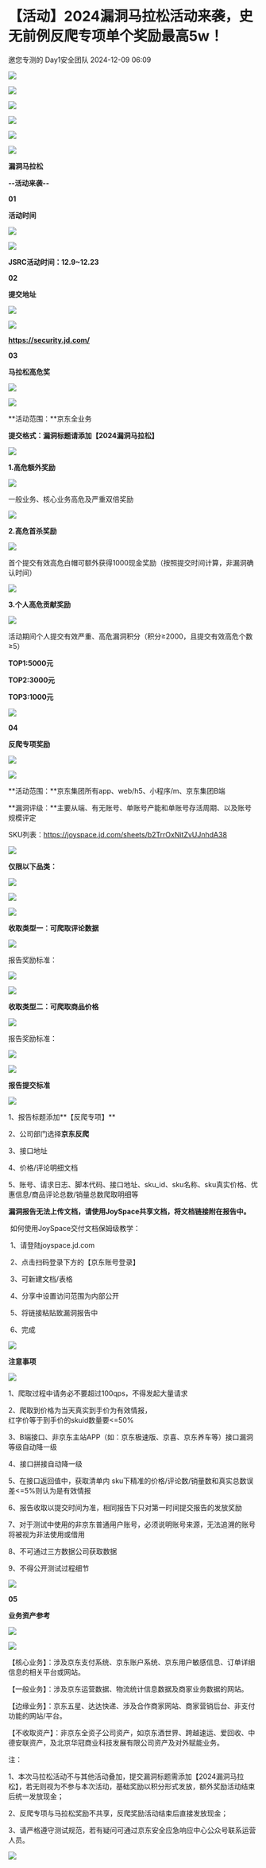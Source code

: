 #  【活动】2024漏洞马拉松活动来袭，史无前例反爬专项单个奖励最高5w！   
邀您专测的  Day1安全团队   2024-12-09 06:09  
  
![](https://mmbiz.qpic.cn/sz_mmbiz_gif/Z9MuUwaeeGLAvx7O5VtoArGia89lFd62oPqSzwC0tT1O28CGIayNX3SI2MjWkrdlMKqSKjRSatgT3cbhhGzcibJg/640?wx_fmt=gif&from=appmsg "")  
  
![](https://mmbiz.qpic.cn/sz_mmbiz_png/Z9MuUwaeeGLAvx7O5VtoArGia89lFd62oiao4Z0Elibib9NM4gqXcp1AyMeQtFQBybbBzqDEiaCOWdiagt35eMKFphibw/640?wx_fmt=png&from=appmsg "")  
  
![](https://mmbiz.qpic.cn/sz_mmbiz_gif/Z9MuUwaeeGLAvx7O5VtoArGia89lFd62o8tHfd0yjB0OuQEDibItyShwk2ibUBJrOicAAGic9ibe5IibtezvZMcib8Ajnw/640?wx_fmt=gif&from=appmsg "")  
  
![](https://mmbiz.qpic.cn/sz_mmbiz_gif/Z9MuUwaeeGLAvx7O5VtoArGia89lFd62oIrAjNcdaqGMCKmuyrTpftba5SaaQA6GlcprP8gHNGfA3uicOFjXzm1A/640?wx_fmt=gif&from=appmsg "")  
  
![](https://mmbiz.qpic.cn/sz_mmbiz_gif/Z9MuUwaeeGLAvx7O5VtoArGia89lFd62oK1gd46icKvXJParVUXmFJBSCDZicMz8DIia0nTouv7kkKuYpWPwTiba8Sw/640?wx_fmt=gif&from=appmsg "")  
  
![](https://mmbiz.qpic.cn/sz_mmbiz_gif/Z9MuUwaeeGLAvx7O5VtoArGia89lFd62oOvIoKYWicEy02ibRbJvpZ04dCBqoQTuddUhdOns3WxbPFz7gZ4iaiaVfSQ/640?wx_fmt=gif&from=appmsg "")  
  
**漏洞马拉松**  
  
**--活动来袭--**  
  
  
  
  
**01**  
  
**活动时间**  
  
![](https://mmbiz.qpic.cn/sz_mmbiz_gif/Z9MuUwaeeGLAvx7O5VtoArGia89lFd62ornIjSr3ENsR86XSmynaic7yhP4Oa5MaLXNpXETQCLvSvN1HASd4r0Dw/640?wx_fmt=gif&from=appmsg "")  
  
  
![](https://mmbiz.qpic.cn/sz_mmbiz_png/Z9MuUwaeeGLAvx7O5VtoArGia89lFd62oDNckvBWClDhNj7ncjZnniaC70j1qsq5pkfL8zoZlZXS44jjjbHfT3Jw/640?wx_fmt=png&from=appmsg "")  
  
  
**JSRC活动时间：12.9~12.23**  
  
  
  
**02**  
  
**提交地址**  
  
![](https://mmbiz.qpic.cn/sz_mmbiz_gif/Z9MuUwaeeGLAvx7O5VtoArGia89lFd62ornIjSr3ENsR86XSmynaic7yhP4Oa5MaLXNpXETQCLvSvN1HASd4r0Dw/640?wx_fmt=gif&from=appmsg "")  
  
  
![](https://mmbiz.qpic.cn/sz_mmbiz_png/Z9MuUwaeeGLAvx7O5VtoArGia89lFd62oDNckvBWClDhNj7ncjZnniaC70j1qsq5pkfL8zoZlZXS44jjjbHfT3Jw/640?wx_fmt=png&from=appmsg "")  
  
  
**https://security.jd.com/**  
  
  
  
**03**  
  
**马拉松高危奖**  
  
![](https://mmbiz.qpic.cn/sz_mmbiz_gif/Z9MuUwaeeGLAvx7O5VtoArGia89lFd62ornIjSr3ENsR86XSmynaic7yhP4Oa5MaLXNpXETQCLvSvN1HASd4r0Dw/640?wx_fmt=gif&from=appmsg "")  
  
  
![](https://mmbiz.qpic.cn/sz_mmbiz_png/Z9MuUwaeeGLAvx7O5VtoArGia89lFd62oDNckvBWClDhNj7ncjZnniaC70j1qsq5pkfL8zoZlZXS44jjjbHfT3Jw/640?wx_fmt=png&from=appmsg "")  
  
  
**活动范围：**京东全业务  
  
**提交格式：**漏洞标题请添加**【2024漏洞马拉松】**  
  
  
![](https://mmbiz.qpic.cn/sz_mmbiz_gif/Z9MuUwaeeGLAvx7O5VtoArGia89lFd62o7q6fibnTAD2lxHWiaYomDCuZnFZWbrw8Dn6H2KS93aZneFZKUDN2iciclg/640?wx_fmt=gif&from=appmsg "")  
  
**1.高危额外奖励**  
  
![](https://mmbiz.qpic.cn/sz_mmbiz_gif/Z9MuUwaeeGLAvx7O5VtoArGia89lFd62oD1sfYiawag3oCEKNmn8ics84vpwYxFI63x1sPHdj3LykCaYAza0e5z7w/640?wx_fmt=gif&from=appmsg "")  
  
  
一般业务、核心业务高危及严重双倍奖励  
  
  
![](https://mmbiz.qpic.cn/sz_mmbiz_gif/Z9MuUwaeeGLAvx7O5VtoArGia89lFd62o7q6fibnTAD2lxHWiaYomDCuZnFZWbrw8Dn6H2KS93aZneFZKUDN2iciclg/640?wx_fmt=gif&from=appmsg "")  
  
**2.高危首杀奖励**  
  
![](https://mmbiz.qpic.cn/sz_mmbiz_gif/Z9MuUwaeeGLAvx7O5VtoArGia89lFd62oD1sfYiawag3oCEKNmn8ics84vpwYxFI63x1sPHdj3LykCaYAza0e5z7w/640?wx_fmt=gif&from=appmsg "")  
  
  
首个提交有效高危白帽可额外获得1000现金奖励（按照提交时间计算，非漏洞确认时间）  
  
  
![](https://mmbiz.qpic.cn/sz_mmbiz_gif/Z9MuUwaeeGLAvx7O5VtoArGia89lFd62o7q6fibnTAD2lxHWiaYomDCuZnFZWbrw8Dn6H2KS93aZneFZKUDN2iciclg/640?wx_fmt=gif&from=appmsg "")  
  
**3.个人高危贡献奖励**  
  
![](https://mmbiz.qpic.cn/sz_mmbiz_gif/Z9MuUwaeeGLAvx7O5VtoArGia89lFd62oD1sfYiawag3oCEKNmn8ics84vpwYxFI63x1sPHdj3LykCaYAza0e5z7w/640?wx_fmt=gif&from=appmsg "")  
  
  
活动期间个人提交有效严重、高危漏洞积分（积分≥2000，且提交有效高危个数≥5）  
  
**TOP1:5000元**  
  
**TOP2:3000元**  
  
**TOP3:1000元**  
  
  
![](https://mmbiz.qpic.cn/sz_mmbiz_gif/Z9MuUwaeeGLAvx7O5VtoArGia89lFd62oOvIoKYWicEy02ibRbJvpZ04dCBqoQTuddUhdOns3WxbPFz7gZ4iaiaVfSQ/640?wx_fmt=gif&from=appmsg "")  
  
  
  
**04**  
  
**反爬专项奖励**  
  
![](https://mmbiz.qpic.cn/sz_mmbiz_gif/Z9MuUwaeeGLAvx7O5VtoArGia89lFd62ornIjSr3ENsR86XSmynaic7yhP4Oa5MaLXNpXETQCLvSvN1HASd4r0Dw/640?wx_fmt=gif&from=appmsg "")  
  
  
![](https://mmbiz.qpic.cn/sz_mmbiz_png/Z9MuUwaeeGLAvx7O5VtoArGia89lFd62oDNckvBWClDhNj7ncjZnniaC70j1qsq5pkfL8zoZlZXS44jjjbHfT3Jw/640?wx_fmt=png&from=appmsg "")  
  
  
**活动范围：**京东集团所有app、web/h5、小程序/m、京东集团B端  
  
**漏洞评级：**主要从端、有无账号、单账号产能和单账号存活周期、以及账号规模评定  
  
SKU列表：https://joyspace.jd.com/sheets/b2TrrOxNitZvUJnhdA38  
  
![](https://mmbiz.qpic.cn/sz_mmbiz_gif/Z9MuUwaeeGLAvx7O5VtoArGia89lFd62o7q6fibnTAD2lxHWiaYomDCuZnFZWbrw8Dn6H2KS93aZneFZKUDN2iciclg/640?wx_fmt=gif&from=appmsg "")  
  
**仅限以下品类：**  
  
![](https://mmbiz.qpic.cn/sz_mmbiz_gif/Z9MuUwaeeGLAvx7O5VtoArGia89lFd62oD1sfYiawag3oCEKNmn8ics84vpwYxFI63x1sPHdj3LykCaYAza0e5z7w/640?wx_fmt=gif&from=appmsg "")  
  
  
![](https://mmbiz.qpic.cn/sz_mmbiz_png/Z9MuUwaeeGLAvx7O5VtoArGia89lFd62oyr7L00fJMhCDCvm6QcJVmYvA54WYRyZWwtr7Q3ksDnDcJb1icf0rtSw/640?wx_fmt=png&from=appmsg "")  
  
  
![](https://mmbiz.qpic.cn/sz_mmbiz_gif/Z9MuUwaeeGLAvx7O5VtoArGia89lFd62o7q6fibnTAD2lxHWiaYomDCuZnFZWbrw8Dn6H2KS93aZneFZKUDN2iciclg/640?wx_fmt=gif&from=appmsg "")  
  
**收取类型一：可爬取评论数据**  
  
![](https://mmbiz.qpic.cn/sz_mmbiz_gif/Z9MuUwaeeGLAvx7O5VtoArGia89lFd62oD1sfYiawag3oCEKNmn8ics84vpwYxFI63x1sPHdj3LykCaYAza0e5z7w/640?wx_fmt=gif&from=appmsg "")  
  
  
报告奖励标准：  
  
![](https://mmbiz.qpic.cn/sz_mmbiz_png/Z9MuUwaeeGLAvx7O5VtoArGia89lFd62oxFk6w79lUYbxXWtVnLfIZkR7vRR0Vx6UL877qgWqFFzH7SXGLe5BFQ/640?wx_fmt=png&from=appmsg "")  
  
  
  
![](https://mmbiz.qpic.cn/sz_mmbiz_gif/Z9MuUwaeeGLAvx7O5VtoArGia89lFd62o7q6fibnTAD2lxHWiaYomDCuZnFZWbrw8Dn6H2KS93aZneFZKUDN2iciclg/640?wx_fmt=gif&from=appmsg "")  
  
**收取类型二：可爬取商品价格**  
  
![](https://mmbiz.qpic.cn/sz_mmbiz_gif/Z9MuUwaeeGLAvx7O5VtoArGia89lFd62oD1sfYiawag3oCEKNmn8ics84vpwYxFI63x1sPHdj3LykCaYAza0e5z7w/640?wx_fmt=gif&from=appmsg "")  
  
  
报告奖励标准：  
  
![](https://mmbiz.qpic.cn/sz_mmbiz_png/Z9MuUwaeeGLAvx7O5VtoArGia89lFd62ogQ2rd9LMdupWsU4Y6VwRaw6fvJNLJ1sl5L8ejFTBNThZ3Wa6iaUQAXg/640?wx_fmt=png&from=appmsg "")  
  
  
  
![](https://mmbiz.qpic.cn/sz_mmbiz_gif/Z9MuUwaeeGLAvx7O5VtoArGia89lFd62o7q6fibnTAD2lxHWiaYomDCuZnFZWbrw8Dn6H2KS93aZneFZKUDN2iciclg/640?wx_fmt=gif&from=appmsg "")  
  
**报告提交标准**  
  
![](https://mmbiz.qpic.cn/sz_mmbiz_gif/Z9MuUwaeeGLAvx7O5VtoArGia89lFd62oD1sfYiawag3oCEKNmn8ics84vpwYxFI63x1sPHdj3LykCaYAza0e5z7w/640?wx_fmt=gif&from=appmsg "")  
  
  
1、报告标题添加**【反爬专项】**  
  
2、公司部门选择**京东反爬**  
  
3、接口地址  
  
4、价格/评论明细文档  
  
5、账号、请求日志、脚本代码、接口地址、sku_id、sku名称、sku真实价格、优惠信息/商品评论总数/销量总数爬取明细等  
  
  
**漏洞报告无法上传文档，请使用JoySpace共享文档，将文档链接附在报告中。**  
  
 如何使用JoySpace交付文档保姆级教学：  
  
 1、请登陆joyspace.jd.com  
  
 2、点击扫码登录下方的【京东账号登录】  
  
 3、可新建文档/表格  
  
 4、分享中设置访问范围为内部公开  
  
 5、将链接粘贴致漏洞报告中  
  
 6、完成  
  
  
![](https://mmbiz.qpic.cn/sz_mmbiz_gif/Z9MuUwaeeGLAvx7O5VtoArGia89lFd62o7q6fibnTAD2lxHWiaYomDCuZnFZWbrw8Dn6H2KS93aZneFZKUDN2iciclg/640?wx_fmt=gif&from=appmsg "")  
  
**注意事项**  
  
![](https://mmbiz.qpic.cn/sz_mmbiz_gif/Z9MuUwaeeGLAvx7O5VtoArGia89lFd62oD1sfYiawag3oCEKNmn8ics84vpwYxFI63x1sPHdj3LykCaYAza0e5z7w/640?wx_fmt=gif&from=appmsg "")  
  
  
1、爬取过程中请务必不要超过100qps，不得发起大量请求  
  
2、爬取到价格为当天真实到手价为有效情报，  
红字价等于到手价的skuid数量要<=50%  
  
3、B端接口、非京东主站APP（如：京东极速版、京喜、京东养车等）接口漏洞等级自动降一级  
  
4、接口拼接自动降一级  
  
5、在接口返回值中，获取清单内 sku下精准的价格/评论数/销量数和真实总数误差<=5%则认为是有效情报  
  
6、报告收取以提交时间为准，相同报告下只对第一时间提交报告的发放奖励  
  
7、对于测试中使用的非京东普通用户账号，必须说明账号来源，无法追溯的账号将被视为非法使用或借用  
  
8、不可通过三方数据公司获取数据  
  
9、不得公开测试过程细节  
  
![](https://mmbiz.qpic.cn/sz_mmbiz_gif/Z9MuUwaeeGLAvx7O5VtoArGia89lFd62oOvIoKYWicEy02ibRbJvpZ04dCBqoQTuddUhdOns3WxbPFz7gZ4iaiaVfSQ/640?wx_fmt=gif&from=appmsg "")  
  
  
  
**05**  
  
**业务资产参考**  
  
![](https://mmbiz.qpic.cn/sz_mmbiz_gif/Z9MuUwaeeGLAvx7O5VtoArGia89lFd62ornIjSr3ENsR86XSmynaic7yhP4Oa5MaLXNpXETQCLvSvN1HASd4r0Dw/640?wx_fmt=gif&from=appmsg "")  
  
  
![](https://mmbiz.qpic.cn/sz_mmbiz_png/Z9MuUwaeeGLAvx7O5VtoArGia89lFd62oDNckvBWClDhNj7ncjZnniaC70j1qsq5pkfL8zoZlZXS44jjjbHfT3Jw/640?wx_fmt=png&from=appmsg "")  
  
  
【核心业务】：涉及京东支付系统、京东账户系统、京东用户敏感信息、订单详细信息的相关平台或网站。  
  
【一般业务】：涉及京东运营数据、物流统计信息数据及商家业务数据的网站。  
  
【边缘业务】：京东五星、达达快递、涉及合作商家网站、商家营销后台、非支付功能的网站/平台。  
  
【不收取资产】：非京东全资子公司资产，如京东酒世界、跨越速运、爱回收、中德安联资产，及北京华冠商业科技发展有限公司资产及对外赋能业务。  
  
  
注：  
  
1、本次马拉松活动不与其他活动叠加，提交漏洞标题需添加【2024漏洞马拉松】，若无则视为不参与本次活动，基础奖励以积分形式发放，额外奖励活动结束后统一发放现金；  
  
2、反爬专项与马拉松奖励不共享，反爬奖励活动结束后直接发放现金；  
  
3、请严格遵守测试规范，若有疑问可通过京东安全应急响应中心公众号联系运营人员。  
  
![](https://mmbiz.qpic.cn/sz_mmbiz_gif/Z9MuUwaeeGLAvx7O5VtoArGia89lFd62oOvIoKYWicEy02ibRbJvpZ04dCBqoQTuddUhdOns3WxbPFz7gZ4iaiaVfSQ/640?wx_fmt=gif&from=appmsg "")  
  
  
  
  
